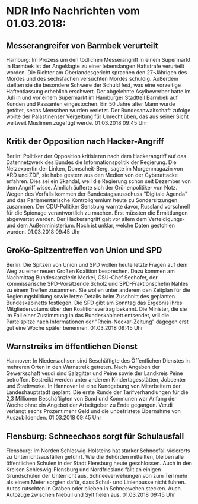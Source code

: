 # NDR Info Nachrichten vom 01.03.2018:


## Messerangreifer von Barmbek verurteilt
Hamburg: Im Prozess um den tödlichen Messerangriff in einem Supermarkt in Barmbek ist der Angeklagte zu einer lebenslangen Haftstrafe verurteilt worden. Die Richter am Oberlandesgericht sprachen den 27-Jährigen des Mordes und des sechsfachen versuchten Mordes schuldig. Außerdem stellten sie die besondere Schwere der Schuld fest, was eine vorzeitige Haftentlassung erheblich erschwert. Der abgelehnte Asylbewerber hatte im Juli in und vor einem Supermarkt im Hamburger Stadtteil Barmbek auf Kunden und Passanten eingestochen. Ein 50 Jahre alter Mann wurde getötet, sechs Menschen wurden verletzt. Der Bundesanwaltschaft zufolge wollte der Palästinenser Vergeltung für Unrecht üben, das aus seiner Sicht weltweit Muslimen zugefügt werde. 01.03.2018 09:45 Uhr 

## Kritik der Opposition nach Hacker-Angriff
Berlin: Politiker der Opposition kritisieren nach dem Hackerangriff auf das Datennetzwerk des Bundes die Informationspolitik der Regierung. Die Netzexpertin der Linken, Domscheit-Berg, sagte im Morgenmagazin von ARD und ZDF, sie habe gestern aus den Medien von der Cyberattacke erfahren. Dies sei ein Skandal, weil die Regierung schon seit Dezember von dem Angriff wisse. Ähnlich äußerte sich der Grünenpolitiker von Notz. Wegen des Vorfalls kommen der Bundestagsausschuss "Digitale Agenda" und das Parlamentarische Kontrollgremium heute zu Sondersitzungen zusammen. Der CDU-Politiker Sensburg warnte davor, Russland vorschnell für die Spionage verantwortlich zu machen. Erst müssten die Ermittlungen abgewartet werden. Der Hackerangriff galt vor allem dem Verteidigungs- und dem Außenministerium. Noch ist unklar, welche Daten gestohlen wurden. 01.03.2018 09:45 Uhr 

## GroKo-Spitzentreffen von Union und SPD
Berlin: Die Spitzen von Union und SPD wollen heute letzte Fragen auf dem Weg zu einer neuen Großen Koalition besprechen. Dazu kommen am Nachmittag Bundeskanzlerin Merkel, CSU-Chef Seehofer, der kommissarische SPD-Vorsitzende Scholz und SPD-Fraktionschefin Nahles zu einem Treffen zusammen. Sie wollen unter anderem den Zeitplan für die Regierungsbildung sowie letzte Details beim Zuschnitt des geplanten Bundeskabinetts festlegen. Die SPD gibt am Sonntag das Ergebnis ihres Mitgliedervotums über den Koalitionsvertrag bekannt. Die Minister, die sie im Fall einer Zustimmung in das Bundeskabinett entsendet, will die Parteispitze nach Informationen der "Rhein-Neckar-Zeitung" dagegen erst gut eine Woche später benennen. 01.03.2018 09:45 Uhr 

## Warnstreiks im öffentlichen Dienst
Hannover: In Niedersachsen sind Beschäftigte des Öffentlichen Dienstes in mehreren Orten in den Warnstreik getreten. Nach Angaben der Gewerkschaft ver.di sind Salzgitter und Peine sowie der Landkreis Peine betroffen. Bestreikt werden unter anderem Kindertagesstätten, Jobcenter und Stadtwerke. In Hannover ist eine Kundgebung von Mitarbeitern der Landeshauptstadt geplant. Die erste Runde der Tarifverhandlungen für die 2,3 Millionen Beschäftigten von Bund und Kommunen war Anfang der Woche ohne ein Angebot der Arbeitgeber zu Ende gegangen. Ver.di verlangt sechs Prozent mehr Geld und die unbefristete Übernahme von Auszubildenden. 01.03.2018 09:45 Uhr 

## Flensburg: Schneechaos sorgt für Schulausfall
Flensburg: Im Norden Schleswig-Holsteins hat starker Schneefall vielerorts zu Unterrichtsausfällen geführt. Wie die Behörden mitteilten, bleiben alle öffentlichen Schulen in der Stadt Flensburg heute geschlossen. Auch in den Kreisen Schleswig-Flensburg und Nordfriesland fällt an einigen Grundschulen der Unterricht aus. Schneeverwehungen von zum Teil mehr als einem Meter sorgten dafür, dass Schul- und Linienbusse nicht fuhren. Autos rutschten in Gräben oder blieben in Schneewehen stecken. Auch Autozüge zwischen Niebüll und Sylt fielen aus. 01.03.2018 09:45 Uhr 
